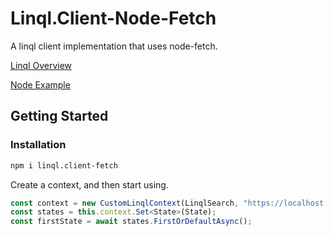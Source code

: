 # Linql.Client-Node-Fetch

A linql client implementation that uses node-fetch. 

[Linql Overview](../../../../README.md)

[Node Example](../../examples/node/)

## Getting Started 

### Installation

```bash
npm i linql.client-fetch
```

Create a context, and then start using.

```typescript
const context = new CustomLinqlContext(LinqlSearch, "https://localhost:7113", { this: this });
const states = this.context.Set<State>(State);
const firstState = await states.FirstOrDefaultAsync();
```
